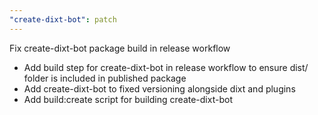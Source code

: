 ```yaml
---
"create-dixt-bot": patch
---
```


Fix create-dixt-bot package build in release workflow

- Add build step for create-dixt-bot in release workflow to ensure dist/ folder is included in published package
- Add create-dixt-bot to fixed versioning alongside dixt and plugins
- Add build:create script for building create-dixt-bot

